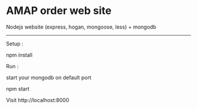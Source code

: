 AMAP order web site
===================

Nodejs website (express, hogan, mongoose, less) + mongodb

----

Setup :

npm install


Run :

start your mongodb on default port

npm start

Visit http://localhost:8000
